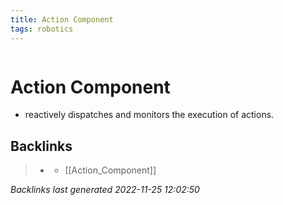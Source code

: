 ```yaml
---
title: Action Component
tags: robotics 
---
```

```toc
```
# Action Component
- reactively dispatches and monitors the execution of actions.

## Backlinks

> - [](journals/2022-11-03.md)
>   - [[Action_Component]]

_Backlinks last generated 2022-11-25 12:02:50_
